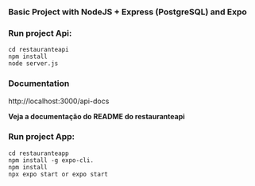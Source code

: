 ### Basic Project with NodeJS + Express (PostgreSQL) and Expo

### Run project Api:
```
cd restauranteapi
npm install
node server.js
```

### Documentation
http://localhost:3000/api-docs

**Veja a documentação do README do restauranteapi**


### Run project App:
```
cd restauranteapp
npm install -g expo-cli.
npm install
npx expo start or expo start
```
